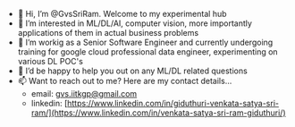 - 👋 Hi, I’m @GvsSriRam. Welcome to my experimental hub
- 👀 I’m interested in ML/DL/AI, computer vision, more importantly applications of them in actual business problems
- 🌱 I’m workig as a Senior Software Engineer and currently undergoing training for google cloud professional data engineer, experimenting on various DL POC's
- 💞️ I’d be happy to help you out on any ML/DL related questions
- 📫 Want to reach out to me? Here are my contact details... 
  - email: gvs.iitkgp@gmail.com
  - linkedin: [https://www.linkedin.com/in/giduthuri-venkata-satya-sri-ram/](https://www.linkedin.com/in/venkata-satya-sri-ram-giduthuri/)

<!---
GvsSriRam/GvsSriRam is a ✨ special ✨ repository because its `README.md` (this file) appears on your GitHub profile.
You can click the Preview link to take a look at your changes.
--->
